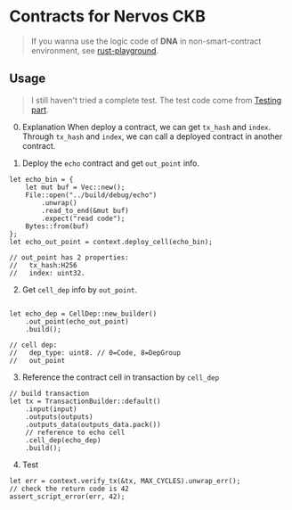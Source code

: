 # Contracts for Nervos CKB

> If you wanna use the logic code of **DNA** in non-smart-contract environment, see [rust-playground](https://github.com/rune-box/rust-playground).

## Usage
> I still haven't tried a complete test.
> The test code come from [Testing part](https://docs.nervos.org/docs/labs/capsule-exec/).

0. Explanation
When deploy a contract, we can get `tx_hash` and `index`.  
Through `tx_hash` and `index`, we can call a deployed contract in another contract.

1. Deploy the `echo` contract and get `out_point` info.
```
let echo_bin = {
    let mut buf = Vec::new();
    File::open("../build/debug/echo")
        .unwrap()
        .read_to_end(&mut buf)
        .expect("read code");
    Bytes::from(buf)
};
let echo_out_point = context.deploy_cell(echo_bin);

// out_point has 2 properties:
//   tx_hash:H256
//   index: uint32.
```
2. Get `cell_dep` info by `out_point`.
```

let echo_dep = CellDep::new_builder()
    .out_point(echo_out_point)
    .build();

// cell dep:
//   dep_type: uint8. // 0=Code, 8=DepGroup
//   out_point
```

3. Reference the contract cell in transaction by `cell_dep`
```
// build transaction
let tx = TransactionBuilder::default()
    .input(input)
    .outputs(outputs)
    .outputs_data(outputs_data.pack())
    // reference to echo cell
    .cell_dep(echo_dep)
    .build();

```

4. Test
```
let err = context.verify_tx(&tx, MAX_CYCLES).unwrap_err();
// check the return code is 42
assert_script_error(err, 42);
```
